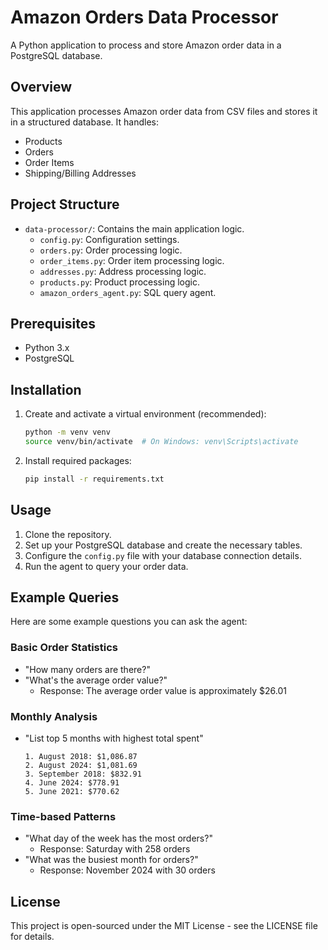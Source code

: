 # Amazon Orders Data Processor

A Python application to process and store Amazon order data in a PostgreSQL database.

## Overview

This application processes Amazon order data from CSV files and stores it in a structured database. It handles:
- Products
- Orders
- Order Items
- Shipping/Billing Addresses

## Project Structure

- `data-processor/`: Contains the main application logic.
  - `config.py`: Configuration settings.
  - `orders.py`: Order processing logic.
  - `order_items.py`: Order item processing logic.
  - `addresses.py`: Address processing logic.
  - `products.py`: Product processing logic.
  - `amazon_orders_agent.py`: SQL query agent.

## Prerequisites

- Python 3.x
- PostgreSQL

## Installation

1. Create and activate a virtual environment (recommended):
   ```bash
   python -m venv venv
   source venv/bin/activate  # On Windows: venv\Scripts\activate
   ```

2. Install required packages:
   ```bash
   pip install -r requirements.txt
   ```

## Usage

1. Clone the repository.
2. Set up your PostgreSQL database and create the necessary tables.
3. Configure the `config.py` file with your database connection details.
4. Run the agent to query your order data.

## Example Queries

Here are some example questions you can ask the agent:

### Basic Order Statistics
- "How many orders are there?"
- "What's the average order value?"
  - Response: The average order value is approximately $26.01

### Monthly Analysis
- "List top 5 months with highest total spent"
  ```
  1. August 2018: $1,086.87
  2. August 2024: $1,081.69
  3. September 2018: $832.91
  4. June 2024: $778.91
  5. June 2021: $770.62
  ```

### Time-based Patterns
- "What day of the week has the most orders?"
  - Response: Saturday with 258 orders
- "What was the busiest month for orders?"
  - Response: November 2024 with 30 orders

## License

This project is open-sourced under the MIT License - see the LICENSE file for details.
